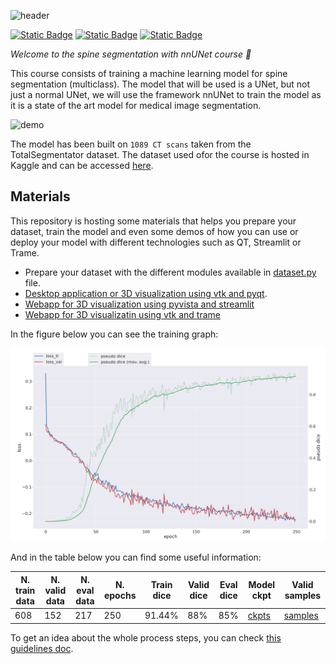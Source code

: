 ![header](https://capsule-render.vercel.app/api?type=venom&height=300&color=gradient&text=Spine%20Segmentation)


[![Static Badge](https://img.shields.io/badge/PYCAD-Blog-%23ffc800?logoColor=ffc800&link=https%3A%2F%2Fpycad.co%2F)](https://pycad.co/) [![Static Badge](https://img.shields.io/badge/PYCAD-YouTube-%23e80202?logoColor=ffc800&link=https%3A%2F%2Fgithub.com%2Famine0110%2Fpycad%2Ftree%2Fmain%2Fdocs)](https://www.youtube.com/channel/UCdYyILlPlehK4fKS5DiuMXQ) [![Static Badge](https://img.shields.io/badge/PYCAD-Portfolio-%23eb5d10?logoColor=ffc800&link=https%3A%2F%2Fgithub.com%2Famine0110%2Fpycad%2Ftree%2Fmain%2Fdocs)](https://pycad.co/portfolio/)

*Welcome to the spine segmentation with nnUNet course 👊*

This course consists of training a machine learning model for spine segmentation (multiclass). The model that will be used is a UNet, but not just a normal UNet, we will use the framework nnUNet to train the model as it is a state of the art model for medical image segmentation.

![demo](/images/demo.gif)

The model has been built on `1089 CT scans` taken from the TotalSegmentator dataset. The dataset used ofor the course is hosted in Kaggle and can be accessed [here](https://www.kaggle.com/datasets/pycadmk/spine-segmentation-from-ct-scans).

## Materials
This repository is hosting some materials that helps you prepare your dataset, train the model and even some demos of how you can use or deploy your model with different technologies such as QT, Streamlit or Trame.
- Prepare your dataset with the different modules available in [dataset.py](/utils/dataset.py) file.
- [Desktop application or 3D visualization using vtk and pyqt](/demos/qt_demo.py).
- [Webapp for 3D visualization using pyvista and streamlit](/demos/streamlit_demo.py)
- [Webapp for 3D visualizatin using vtk and trame](/demos/trame_demo.py)

In the figure below you can see the training graph:

<img src="/images/progress.png" alt="progress" width="600">

And in the table below you can find some useful information:

| N. train data | N. valid data | N. eval data | N. epochs | Train dice | Valid dice | Eval dice | Model ckpt | Valid samples |
| ------------- | ------------- | ------------ | ----------| ---------- | ---------- | --------- | --- | --- |
| 608           | 152           | 217          | 250       | 91.44%     | 88%        | 85%       | [ckpts](https://www.dropbox.com/scl/fi/yj981c7chepg6fqwceg04/configs.zip?rlkey=uwvytlgztowj4p6m3qflcgy76&st=gwfe8oxc&dl=0) | [samples](https://www.dropbox.com/scl/fi/9nv9zsr07avkl78edwlwl/sample_outputs.zip?rlkey=xr4f1jyv2gxq5j903phnoebdz&st=l9t2e3ld&dl=0) |


To get an idea about the whole process steps, you can check [this guidelines doc](guidelines.md).

